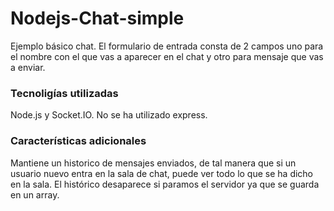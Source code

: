 Nodejs-Chat-simple
==================
Ejemplo básico chat. El formulario de entrada consta de 2 campos uno para el nombre con el que vas a aparecer en el chat y otro para mensaje que vas a enviar.

### Tecnoligías utilizadas
Node.js y Socket.IO.
No se ha utilizado express.

### Características adicionales
Mantiene un historico de mensajes enviados, de tal manera que si un usuario nuevo entra en la sala de chat, puede ver todo lo que se ha dicho en la sala.
El histórico desaparece si paramos el servidor ya que se guarda en un array.
